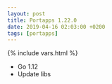 ```yaml
---
layout: post
title: Portapps 1.22.0
date: 2019-04-16 02:03:00 +0200
tags: [portapps]
---
```

{% include vars.html %}

* Go 1.12
* Update libs